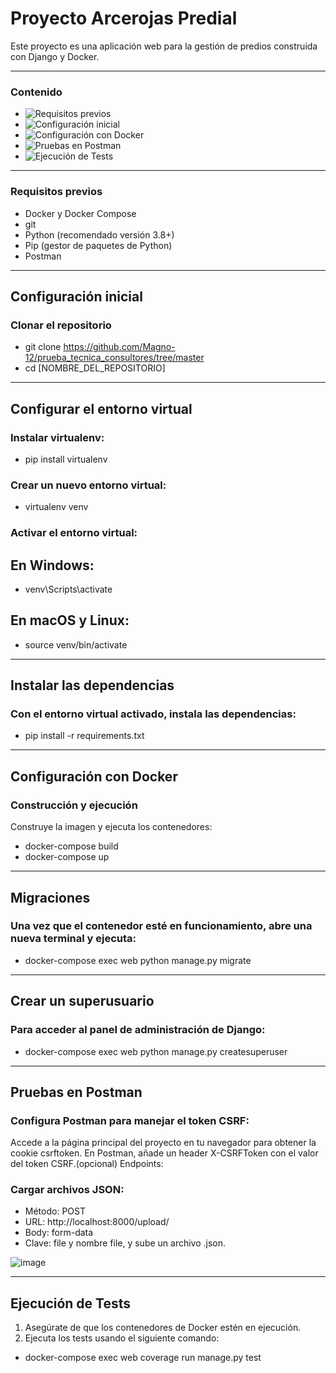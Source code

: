 # Proyecto Arcerojas Predial

Este proyecto es una aplicación web para la gestión de predios construida con Django y Docker.

------
### Contenido
- ![Requisitos previos](#requisitos-previos)
- ![Configuración inicial](#configuración-inicial)
- ![Configuración con Docker](#configuración-con-docker)
- ![Pruebas en Postman](#pruebas-en-postman)
- ![Ejecución de Tests](#ejecución-de-tests)

------
### Requisitos previos
- Docker y Docker Compose
- git
- Python (recomendado versión 3.8+)
- Pip (gestor de paquetes de Python)
- Postman

-----
## Configuración inicial
### Clonar el repositorio

- git clone https://github.com/Magno-12/prueba_tecnica_consultores/tree/master
- cd [NOMBRE_DEL_REPOSITORIO]

-----
## Configurar el entorno virtual
### Instalar virtualenv:

- pip install virtualenv

### Crear un nuevo entorno virtual:
- virtualenv venv

### Activar el entorno virtual:
## En Windows:
- venv\Scripts\activate

## En macOS y Linux:
- source venv/bin/activate

-----
## Instalar las dependencias
### Con el entorno virtual activado, instala las dependencias:

- pip install -r requirements.txt

-----
## Configuración con Docker
### Construcción y ejecución
Construye la imagen y ejecuta los contenedores:

- docker-compose build
- docker-compose up

-----
## Migraciones
### Una vez que el contenedor esté en funcionamiento, abre una nueva terminal y ejecuta:

- docker-compose exec web python manage.py migrate

-----
## Crear un superusuario
### Para acceder al panel de administración de Django:

- docker-compose exec web python manage.py createsuperuser

-----
## Pruebas en Postman
### Configura Postman para manejar el token CSRF:

Accede a la página principal del proyecto en tu navegador para obtener la cookie csrftoken.
En Postman, añade un header X-CSRFToken con el valor del token CSRF.(opcional)
Endpoints:

### Cargar archivos JSON:

- Método: POST
- URL: http://localhost:8000/upload/
- Body: form-data
- Clave: file y nombre file, y sube un archivo .json.

![image](https://github.com/Magno-12/prueba_tecnica_consultores/assets/66977118/608b2921-980a-4fd7-8e39-208588e1e57d)

-----
## Ejecución de Tests
1. Asegúrate de que los contenedores de Docker estén en ejecución.
2. Ejecuta los tests usando el siguiente comando:

- docker-compose exec web coverage run manage.py test
